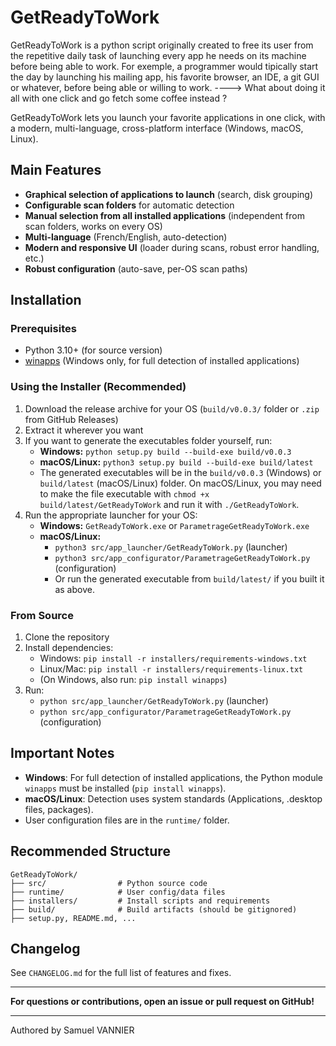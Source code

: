 # GetReadyToWork

GetReadyToWork is a python script originally created to free its user from the repetitive daily task of launching every app he needs on its machine before being able to work.
For exemple, a programmer would tipically start the day by launching his mailing app, his favorite browser, an IDE, a git GUI or whatever, before being able or willing to work.
----> What about doing it all with one click and go fetch some coffee instead ?

GetReadyToWork lets you launch your favorite applications in one click, with a modern, multi-language, cross-platform interface (Windows, macOS, Linux).


## Main Features
- **Graphical selection of applications to launch** (search, disk grouping)
- **Configurable scan folders** for automatic detection
- **Manual selection from all installed applications** (independent from scan folders, works on every OS)
- **Multi-language** (French/English, auto-detection)
- **Modern and responsive UI** (loader during scans, robust error handling, etc.)
- **Robust configuration** (auto-save, per-OS scan paths)

## Installation

### Prerequisites
- Python 3.10+ (for source version)
- [winapps](https://pypi.org/project/winapps/) (Windows only, for full detection of installed applications)

### Using the Installer (Recommended)
1. Download the release archive for your OS (`build/v0.0.3/` folder or `.zip` from GitHub Releases)
2. Extract it wherever you want
3. If you want to generate the executables folder yourself, run:
   - **Windows:** `python setup.py build --build-exe build/v0.0.3`
   - **macOS/Linux:** `python3 setup.py build --build-exe build/latest`
   - The generated executables will be in the `build/v0.0.3` (Windows) or `build/latest` (macOS/Linux) folder. On macOS/Linux, you may need to make the file executable with `chmod +x build/latest/GetReadyToWork` and run it with `./GetReadyToWork`.
4. Run the appropriate launcher for your OS:
   - **Windows:** `GetReadyToWork.exe` or `ParametrageGetReadyToWork.exe`
   - **macOS/Linux:**
     - `python3 src/app_launcher/GetReadyToWork.py` (launcher)
     - `python3 src/app_configurator/ParametrageGetReadyToWork.py` (configuration)
     - Or run the generated executable from `build/latest/` if you built it as above.

### From Source
1. Clone the repository
2. Install dependencies:
   - Windows: `pip install -r installers/requirements-windows.txt`
   - Linux/Mac: `pip install -r installers/requirements-linux.txt`
   - (On Windows, also run: `pip install winapps`)
3. Run:
   - `python src/app_launcher/GetReadyToWork.py` (launcher)
   - `python src/app_configurator/ParametrageGetReadyToWork.py` (configuration)

## Important Notes
- **Windows**: For full detection of installed applications, the Python module `winapps` must be installed (`pip install winapps`).
- **macOS/Linux**: Detection uses system standards (Applications, .desktop files, packages).
- User configuration files are in the `runtime/` folder.

## Recommended Structure
```
GetReadyToWork/
├── src/                # Python source code
├── runtime/            # User config/data files
├── installers/         # Install scripts and requirements
├── build/              # Build artifacts (should be gitignored)
├── setup.py, README.md, ...
```

## Changelog
See `CHANGELOG.md` for the full list of features and fixes.

---

**For questions or contributions, open an issue or pull request on GitHub!**


---
Authored by Samuel VANNIER






